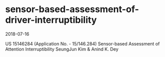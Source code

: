 # sensor-based-assessment-of-driver-interruptibility

2018-07-16

US 15146284 (Application No. - 15/146.284)
Sensor-based Assessment of Attention Interruptibility
SeungJun Kim & Anind K. Dey
